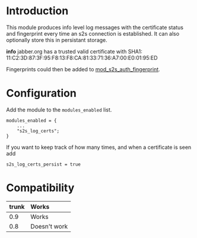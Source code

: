 # Introduction #

This module produces info level log messages with the certificate status
and fingerprint every time an s2s connection is established.  It can also
optionally store this in persistant storage.

**info** jabber.org has a trusted valid certificate with SHA1: 11:C2:3D:87:3F:95:F8:13:F8:CA:81:33:71:36:A7:00:E0:01:95:ED

Fingerprints could then be added to [mod\_s2s\_auth\_fingerprint](mod_s2s_auth_fingerprint.md).

# Configuration #

Add the module to the `modules_enabled` list.

```
modules_enabled = {
	...
	"s2s_log_certs";
}
```

If you want to keep track of how many times, and when a certificate is seen add

`s2s_log_certs_persist = true`

# Compatibility #

|trunk|Works|
|:----|:----|
|0.9  |Works|
|0.8  |Doesn't work|